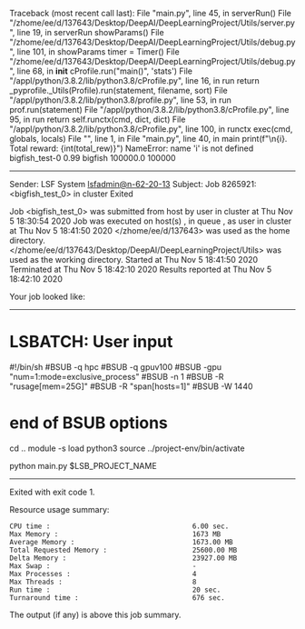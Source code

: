 Traceback (most recent call last):
  File "main.py", line 45, in <module>
    serverRun()
  File "/zhome/ee/d/137643/Desktop/DeepAI/DeepLearningProject/Utils/server.py", line 19, in serverRun
    showParams()
  File "/zhome/ee/d/137643/Desktop/DeepAI/DeepLearningProject/Utils/debug.py", line 101, in showParams
    timer = Timer()
  File "/zhome/ee/d/137643/Desktop/DeepAI/DeepLearningProject/Utils/debug.py", line 68, in __init__
    cProfile.run("main()", 'stats')
  File "/appl/python/3.8.2/lib/python3.8/cProfile.py", line 16, in run
    return _pyprofile._Utils(Profile).run(statement, filename, sort)
  File "/appl/python/3.8.2/lib/python3.8/profile.py", line 53, in run
    prof.run(statement)
  File "/appl/python/3.8.2/lib/python3.8/cProfile.py", line 95, in run
    return self.runctx(cmd, dict, dict)
  File "/appl/python/3.8.2/lib/python3.8/cProfile.py", line 100, in runctx
    exec(cmd, globals, locals)
  File "<string>", line 1, in <module>
  File "main.py", line 40, in main
    print(f"\n{i}. Total reward: {int(total_rew)}")
NameError: name 'i' is not defined
bigfish_test-0 0.99 bigfish 100000.0 100000

------------------------------------------------------------
Sender: LSF System <lsfadmin@n-62-20-13>
Subject: Job 8265921: <bigfish_test_0> in cluster <dcc> Exited

Job <bigfish_test_0> was submitted from host <n-62-30-6> by user <s183905> in cluster <dcc> at Thu Nov  5 18:30:54 2020
Job was executed on host(s) <n-62-20-13>, in queue <gpuv100>, as user <s183905> in cluster <dcc> at Thu Nov  5 18:41:50 2020
</zhome/ee/d/137643> was used as the home directory.
</zhome/ee/d/137643/Desktop/DeepAI/DeepLearningProject/Utils> was used as the working directory.
Started at Thu Nov  5 18:41:50 2020
Terminated at Thu Nov  5 18:42:10 2020
Results reported at Thu Nov  5 18:42:10 2020

Your job looked like:

------------------------------------------------------------
# LSBATCH: User input
#!/bin/sh
#BSUB -q hpc
#BSUB -q gpuv100
#BSUB -gpu "num=1:mode=exclusive_process"
#BSUB -n 1
#BSUB -R "rusage[mem=25G]"
#BSUB -R "span[hosts=1]"
#BSUB -W 1440
# end of BSUB options
cd ..
module -s load python3
source ../project-env/bin/activate

python main.py $LSB_PROJECT_NAME


------------------------------------------------------------

Exited with exit code 1.

Resource usage summary:

    CPU time :                                   6.00 sec.
    Max Memory :                                 1673 MB
    Average Memory :                             1673.00 MB
    Total Requested Memory :                     25600.00 MB
    Delta Memory :                               23927.00 MB
    Max Swap :                                   -
    Max Processes :                              4
    Max Threads :                                8
    Run time :                                   20 sec.
    Turnaround time :                            676 sec.

The output (if any) is above this job summary.

